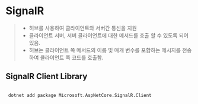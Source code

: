 # SignalR

>- 허브를 사용하여 클라이언트와 서버간 통신을 지원
>- 클라이언트 서버, 서버 클라이언트에 대한 메서드를 호출 할 수 있도록 되어 있음.
>- 허브는 클라이언트 쪽 메서드의 이름 및 매개 변수를 포함하는 메시지를 전송하여 클라이언트 쪽 코드를 호출함.

## SignalR Client Library

```bash

 dotnet add package Microsoft.AspNetCore.SignalR.Client

```
